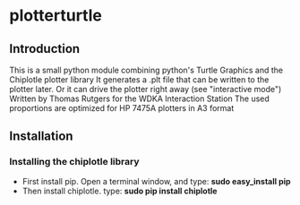 # plotterturtle

## Introduction

This is a small python module combining python's Turtle Graphics and the Chiplotle plotter library
It generates a .plt file that can be written to the plotter later.
Or it can drive the plotter right away (see "interactive mode")
Written by Thomas Rutgers for the WDKA Interaction Station
The used proportions are optimized for HP 7475A plotters in A3 format


## Installation

### Installing the chiplotle library
* First install pip. Open a terminal window, and type: **sudo easy_install pip**
* Then install chiplotle. type: **sudo pip install chiplotle**
